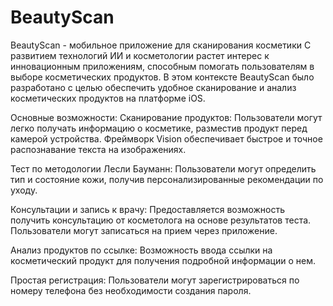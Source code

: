 # BeautyScan
BeautyScan - мобильное приложение для сканирования косметики
С развитием технологий ИИ и косметологии растет интерес к инновационным приложениям, способным помогать пользователям в выборе косметических продуктов. В этом контексте BeautyScan было разработано с целью обеспечить удобное сканирование и анализ косметических продуктов на платформе iOS.

Основные возможности:
Сканирование продуктов: Пользователи могут легко получать информацию о косметике, разместив продукт перед камерой устройства. Фреймворк Vision обеспечивает быстрое и точное распознавание текста на изображениях.

Тест по методологии Лесли Бауманн: Пользователи могут определить тип и состояние кожи, получив персонализированные рекомендации по уходу.

Консультации и запись к врачу: Предоставляется возможность получить консультацию от косметолога на основе результатов теста. Пользователи могут записаться на прием через приложение.

Анализ продуктов по ссылке: Возможность ввода ссылки на косметический продукт для получения подробной информации о нем.

Простая регистрация: Пользователи могут зарегистрироваться по номеру телефона без необходимости создания пароля.
